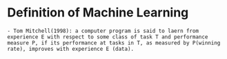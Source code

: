 # Definition of Machine Learning
    - Tom Mitchell(1998): a computer program is said to laern from experience E with respect to some class of task T and performance measure P, if its performance at tasks in T, as measured by P(winning rate), improves with experience E (data).
